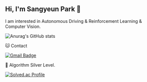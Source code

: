 ## Hi, I'm Sangyeun Park 👋

I am interested in Autonomous Driving & Reinforcement Learning & Computer Vision.


![Anurag's GitHub stats](https://github-readme-stats.vercel.app/api?username=sangyeun003&show_icons=true&theme=radical)



🐱 Contact

[![Gmail Badge](https://img.shields.io/badge/Gmail-d14836?style=flat-square&logo=Gmail&logoColor=white&link=mailto:sangyeun003@gmail.com)](sangyeun003@gmail.com)



🏅 Algorithm Silver Level. 

[![Solved.ac Profile](http://mazassumnida.wtf/api/v2/generate_badge?boj=psypark003)](https://solved.ac/psypark003/)  
